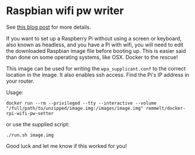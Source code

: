 # Raspbian wifi pw writer

See [this blog post](http://blog.remmelt.com/2017/03/20/easy-headless-setup-for-raspberry-pi-zero-w-on-osx/) for more details.

If you want to set up a Raspberry Pi without using a screen or keyboard, also known as headless, and
you have a Pi with wifi, you will need to edit the downloaded Raspbian image file before booting up.
This is easier said than done on some operating systems, like OSX. Docker to the rescue!

This image can be used for writing the `wpa_supplicant.conf` to the correct location in the image. It
also enables ssh access. Find the Pi's IP address in your router.

Usage:
```
docker run --rm --privileged --tty --interactive --volume "/full/path/to/unzipped/image.img:/images/image.img" remmelt/docker-rpi-wifi-pw-setter
```

or use the supplied script:
```
./run.sh image.img
```


Good luck and let me know if this worked for you!
